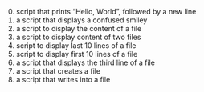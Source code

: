 0. script that prints “Hello, World”, followed by a new line
1. a script that displays a confused smiley
2. a script to display the content of a file
3. a script to display content of two files
4. script to display last 10 lines of a file
5. script to display first 10 lines of a file
6. a script that displays the third line of a file
7. a script that creates a file
8. a script that writes into a file
